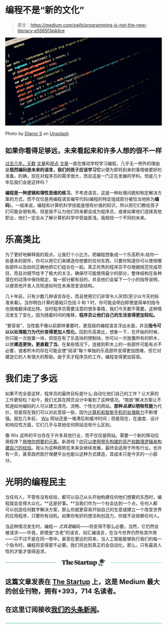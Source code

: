 # 编程不是“新的文化”

> 原文：<https://medium.com/swlh/programming-is-not-the-new-literacy-e5565f3e4dce>

![](img/f0149a339c7a3fb066dbc9be42075670.png)

Photo by [Dlanor S](https://unsplash.com/@dlanor_s?utm_source=medium&utm_medium=referral) on [Unsplash](https://unsplash.com?utm_source=medium&utm_medium=referral)

## 如果你看得足够远，未来看起来和许多人想的很不一样

[过去几年，无数](https://www.thenewsminute.com/article/coding-new-literacy-5-programming-languages-master-jobs-future-84900?amp) [文章](https://mobile.edweek.org/c.jsp?cid=25920011&item=http%3A%2F%2Fapi.edweek.org%2Fv1%2Fblogs%2F155%2F%3Fuuid%3D75144)和[观点](https://www.insidehighered.com/digital-learning/article/2017/09/06/professor-writes-everyone-should-code-movement-re-coding) [文章](https://www.edutopia.org/literacy-computer-programming)一直在推动学校学习编程，几乎无一例外的理由是**既然编码是未来的语言，我们的孩子应该学习它**以便为即将到来的事情做更好的准备。的确，现在对程序员的需求很大，而且这是一门正在发展的学科。但是几十年后我们会是这样吗？

**编程是一种逻辑和理性思维的练习**，不考虑语言。这是一种处理问题和制定解决方案的方式，而不仅仅是用编程语言编写代码(编程的特定组成部分被恰当地称为**编码**)。一般来说，编程和计算机科学技能是很有价值的知识，所以把它们教给孩子们可能会很有用。但是我不认为他们将来都会成为程序员，或者如果他们选择其他职业，他们一定会从了解计算机科学中受益匪浅。我相信一个不同的未来。

# 乐高类比

为了更好地解释我的观点，让我打个小比方。把编程想象成一个乐高积木:给你一些基本的部件，你可以用它们来建造你想要的任何东西，只要你知道你可以使用哪些部件以及如何正确地把它们组合在一起。真正优秀的程序员不仅根据规范完成项目，而且对细节给予了极大的关注，确保尽可能使用最少的部分，整体结构在各种潜在的动荡中保持稳定，每一部分都有目的，并且他们会留下一个小的指导说明，以便其他开发人员知道如何在未来改变该结构。

几十年前，只有少数几种语言存在，而且使用它们非常令人厌烦(至少以今天的标准来看)。当你明白计算的基础只包括 0 和 1 时，你可能会明白即使是简单的指令也很难翻译成比特。当时程序员需要注意的很多事情，我们今天都不需要。这种情况发生了变化，因为随着时间的推移，**程序员让他们自己的生活变得更加轻松。**

“更容易”，当性能不像以前那样重要时，更高级的编程语言浮出水面，并且**指令可以以处理能力为代价变得更加人性化**。回到乐高类比，想象一下，在开始的时候，你只能一次放置一块，但现在有了乐高块的预制块，你可以一次放置所有的积木，以使**建造更快，更直截了当**。在某些情况下，连接到积木上的一些部件可能有点不必要，或者积木的存在可能会使“阅读”每个单独的乐高部件变得更加困难，但它对建造它的人有很大的帮助。由于天才程序员的工作，编程变得更加容易。

# 我们走了多远

如果不完全是这样，程序员的最终目标是什么:自动化他们自己的工作？让大家的工作更轻松？如今，我们尤其在网页设计中看到了这种情况。“拖放”解决方案让不知道如何编码的人可以建立漂亮、流畅、个性化的网站。**那种*总是*以牺牲性能**为代价，但是现在我们可以对此宽容一些，因为[计算机和智能手机的处理能力](https://en.wikipedia.org/wiki/Moore%27s_law)不断增强。就在几年前， [Wix](https://wix.com) 网站还是一堆滞后和缓冲时间；但是现在，在速度、设计和响应性方面，它们几乎与其他任何网站没有什么区别。

像 Wix 这样的平台存在于许多其他行业，而不仅仅是网站。需要一个新的移动应用程序？[拖拽你想要的元素](https://abtitu.com/)。新游戏？[你可以使用预先构建的资产和数理逻辑来构建自己的经验](https://en.wikipedia.org/wiki/Project_Spark)。我认为这种趋势在未来会继续发展，最终会适用于所有行业。也许有一天，甚至政府医疗保健平台也能以这种方式建造，其成本只是今天的一小部分。

# 光明的编程民主

当任何人，不管有没有经验，都可以自己从头开始构建任何他们想要的东西时，编程就会变得大众化。**这是好事。**当我们作为一个社会达到一个点，任何人都可以创造任何数字解决方案，那么你就更容易开始自己的生意或建立一个改变世界的应用程序，只要你有动机。如果你有好的想法和创造力，你就不会依赖任何人。

当这种情况发生时，编程— *尤其是*编码——将变得不那么必要。当然，它仍然会被请求——毕竟，即使是“古老”的语言，如汇编语言，在当今世界仍然有其作用——只不过不是在同一卷中。甚至在更远的将来，当人工智能能够执行我们的每一个指令时，编程将变得更不必要。我们将达到真正的全自动化。那么，只有最具人性的才能才值得追求。

[![](img/308a8d84fb9b2fab43d66c117fcc4bb4.png)](https://medium.com/swlh)

## 这篇文章发表在 [The Startup](https://medium.com/swlh) 上，这是 Medium 最大的创业刊物，拥有+393，714 名读者。

## 在这里订阅接收[我们的头条新闻](http://growthsupply.com/the-startup-newsletter/)。

[![](img/b0164736ea17a63403e660de5dedf91a.png)](https://medium.com/swlh)